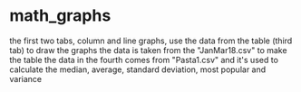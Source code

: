 # math_graphs

the first two tabs, column and line graphs, use the data from the table (third tab) to draw the graphs
the data is taken from the "JanMar18.csv" to make the table
the data in the fourth comes from "Pasta1.csv" and it's used to calculate the median, average, standard deviation, most popular and variance
